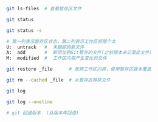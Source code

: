 ```bash
git ls-files  # 查看暂存区文件
```

```bash
git status

git status -s 

# 第一列表示暂存区状态，第二列表示工作区抓那个太
U:  untrack   #  未跟踪的新文件
A:  add       #  新添加到Git暂存的文件(之前版本未记录此文件)
M:  modified  #  工作区内容产生变化的文件
```

```bash
git restore _file      # 放弃工作区内容，使用暂存区版本覆盖

git rm --cached _file  # 从暂存区移除文件
```

```bash
git log

git log --oneline
```

```bash
# git 回退版本  (从版本库回退)
```

